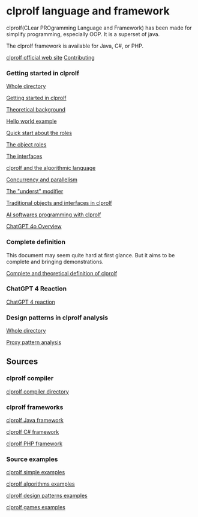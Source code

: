 # clprolf language and framework

clprolf(CLear PROgramming Language and Framework) has been made for simplify programming, especially OOP. It is a superset of java.

The clprolf framework is available for Java, C#, or PHP.

[clprolf official web site](https://www.clprolf-lang.org/)
[Contributing](https://github.com/charleskoffler/clprolf/blob/main/CONTRIBUTING.md)

### Getting started in clprolf

[Whole directory](https://github.com/charleskoffler/clprolf/tree/main/docs/getting_started)

[Getting started in clprolf](https://github.com/charleskoffler/clprolf/tree/main/docs/getting_started/clprolf_simple_doc_github_website_getting_started.md)

[Theoretical background](https://github.com/charleskoffler/clprolf/tree/main/docs/getting_started/clprolf_simple_doc_github_website_theoretical_background.md)

[Hello world example](https://github.com/charleskoffler/clprolf/tree/main/docs/getting_started/clprolf_simple_doc_github_website_hello_world.md)

[Quick start about the roles](https://github.com/charleskoffler/clprolf/tree/main/docs/getting_started/clprolf_simple_doc_github_website_quick_start_roles.md)

[The object roles](https://github.com/charleskoffler/clprolf/tree/main/docs/getting_started/clprolf_simple_doc_github_website_object_roles.md)

[The interfaces](https://github.com/charleskoffler/clprolf/tree/main/docs/getting_started/clprolf_simple_doc_github_website_interfaces.md)

[clprolf and the algorithmic language](https://github.com/charleskoffler/clprolf/tree/main/docs/getting_started/clprolf_simple_doc_github_website_algo.md)

[Concurrency and parallelism](https://github.com/charleskoffler/clprolf/tree/main/docs/getting_started/clprolf_simple_doc_github_website_conc_parall.md)

[The "underst" modifier](https://github.com/charleskoffler/clprolf/tree/main/docs/getting_started/clprolf_simple_doc_github_website_underst.md)

[Traditional objects and interfaces in clprolf](https://github.com/charleskoffler/clprolf/tree/main/docs/getting_started/clprolf_simple_doc_github_website_traditional_oop.md)

[AI softwares programming with clprolf](https://github.com/charleskoffler/clprolf/tree/main/docs/getting_started/clprolf_simple_doc_github_website_ai_writing.md)

[ChatGPT 4o Overview](https://github.com/charleskoffler/clprolf/tree/main/docs/getting_started/clprolf_simple_doc_github_website_gtp4o_overview.md)

### Complete definition

This document may seem quite hard at first glance. But it aims to be complete and bringing demonstrations.

[Complete and theoretical definition of clprolf](https://github.com/charleskoffler/clprolf/tree/main/docs/clprolf_complete_theoretical_def.md)

### ChatGPT 4 Reaction

[ChatGPT 4 reaction](https://github.com/charleskoffler/clprolf/tree/main/docs/chat_gpt4_ia_react.md)

### Design patterns in clprolf analysis

[Whole directory](https://github.com/charleskoffler/clprolf/tree/main/docs/design_patterns_in_simol_analysis)

[Proxy pattern analysis](https://github.com/charleskoffler/clprolf/tree/main/docs/design_patterns_in_simol_analysis/proxy_design_patterns_in_simol_analysis.md)

## Sources

### clprolf compiler

[clprolf compiler directory](https://github.com/charleskoffler/clprolf/tree/main/simol_compiler)

### clprolf frameworks

[clprolf Java framework](https://github.com/charleskoffler/clprolf/tree/main/simol_compiler/src/main/java/org/simol/simolframework/java)

[clprolf C# framework](https://github.com/charleskoffler/clprolf/tree/main/simol_framework/SimolCsharpFramework)

[clprolf PHP framework](https://github.com/charleskoffler/clprolf/tree/main/simol_framework/simol_php_framework)

### Source examples

[clprolf simple examples](https://github.com/charleskoffler/clprolf/tree/main/simol_simple_examples)

[clprolf algorithms examples](https://github.com/charleskoffler/clprolf/tree/main/simol_algorithms_examples)

[clprolf design patterns examples](https://github.com/charleskoffler/clprolf/tree/main/simol_design_patterns_examples)

[clprolf games examples](https://github.com/charleskoffler/clprolf/tree/main/simol_games_examples)
